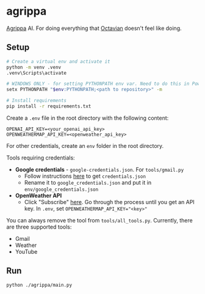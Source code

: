 # agrippa
[Agrippa](https://en.wikipedia.org/wiki/Marcus_Vipsanius_Agrippa) AI. For doing everything that [Octavian](https://en.wikipedia.org/wiki/Augustus) doesn't feel like doing.

## Setup

```bash
# Create a virtual env and activate it
python -m venv .venv
.venv\Scripts\activate

# WINDOWS ONLY - for setting PYTHONPATH env var. Need to do this in PowerShell with elevated privileges
setx PYTHONPATH "$env:PYTHONPATH;<path to repository>" -m

# Install requirements
pip install -r requirements.txt
```

Create a `.env` file in the root directory with the following content:

```env
OPENAI_API_KEY=<your_openai_api_key>
OPENWEATHERMAP_API_KEY=<openweather_api_key>
```

For other credentials, create an `env` folder in the root directory.

Tools requiring credentials:
- **Google credentials** - `google-credentials.json`. For `tools/gmail.py`
	- Follow instructions [here](https://developers.google.com/gmail/api/quickstart/python#authorize_credentials_for_a_desktop_application) to get `credentials.json`
	- Rename it to `google_credentials.json` and put it in `env/google_credentials.json`
- **OpenWeather API**
	- Click "Subscribe" [here](https://openweathermap.org/api/). Go through the process until you get an API key. In `.env`, set `OPENWEATHERMAP_API_KEY="<key>"`

You can always remove the tool from `tools/all_tools.py`. Currently, there are three supported tools:
- Gmail
- Weather
- YouTube

## Run
```
python ./agrippa/main.py
```
